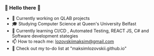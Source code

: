 ### 👋 Hello there 👋 

- 🔭 Currently working on QLAB projects
- 🎓 Studying Computer Science at Queen's University Belfast
- 🌱 Currently learning CI/CD , Automated Testing, REACT JS, C# and Software development stategies
- 📫 How to reach me: lozovskiimaksim@gmail.com
- 📝 Check out my to-do list at "maksimlozovskii.github.io"
